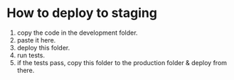 # How to deploy to staging
1. copy the code in the development folder.
2. paste it here.
3. deploy this folder.
4. run tests.
5. if the tests pass, copy this folder to the production folder & deploy from there.
